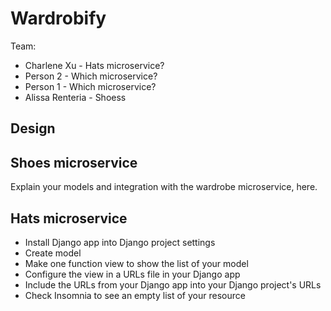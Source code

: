 # Wardrobify

Team:

* Charlene Xu - Hats microservice?
* Person 2 - Which microservice?
* Person 1 - Which microservice?
* Alissa Renteria - Shoess

## Design

## Shoes microservice

Explain your models and integration with the wardrobe
microservice, here.

## Hats microservice

- Install Django app into Django project settings
- Create model
- Make one function view to show the list of your model
- Configure the view in a URLs file in your Django app
- Include the URLs from your Django app into your Django project's URLs
- Check Insomnia to see an empty list of your resource
